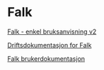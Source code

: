 # Falk

[Falk - enkel bruksanvisning v2](Falk%20-%20enkel%20bruksanvisning%20v2)

[Driftsdokumentasjon for Falk](Driftsdokumentasjon%20for%20Falk)

[Falk brukerdokumentasjon](Falk%20brukerdokumentasjon.pdf)
